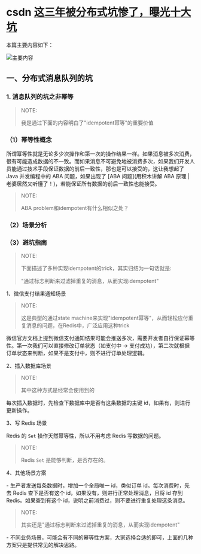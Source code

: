 # csdn [这三年被分布式坑惨了，曝光十大坑](https://blog.csdn.net/jackson0714/article/details/108775573?spm=1001.2014.3001.5501)

本篇主要内容如下：

![主要内容](https://img-blog.csdnimg.cn/img_convert/0ecb81498889f34e06cb5374f3e3fa20.png)

## 一、分布式消息队列的坑

### 1. 消息队列的坑之非幂等

> NOTE: 
>
> 我是通过下面的内容明白了"idempotent幂等"的重要价值

### （1）幂等性概念

所谓幂等性就是无论多少次操作和第一次的操作结果一样。如果消息被多次消费，很有可能造成数据的不一致。而如果消息不可避免地被消费多次，如果我们开发人员能通过技术手段保证数据的前后一致性，那也是可以接受的，这让我想起了 Java 并发编程中的 ABA 问题，如果出现了 [ABA 问题](用积木讲解 ABA 原理 | 老婆居然又听懂了！)，若能保证所有数据的前后一致性也能接受。

> NOTE: 
>
> ABA problem和idempotent有什么相似之处？

### （2）场景分析



### （3）避坑指南

> NOTE: 
>
> 下面描述了多种实现idempotent的trick，其实归结为一句话就是:
>
> "通过标志判断来过滤掉重复的消息，从而实现idempotent"

1、微信支付结果通知场景

> NOTE: 
>
> 这是典型的通过state machine来实现"idempotent幂等"，从而轻松应付重复消息的问题，在Redis中，广泛应用这种trick

微信官方文档上提到微信支付通知结果可能会推送多次，需要开发者自行保证幂等性。第一次我们可以直接修改订单状态（如支付中 -> 支付成功），第二次就根据订单状态来判断，如果不是支付中，则不进行订单处理逻辑。

2、插入数据库场景

> NOTE: 
>
> 其中这种方式是经常会使用到的

每次插入数据时，先检查下数据库中是否有这条数据的主键 id，如果有，则进行更新操作。

3、写 Redis 场景

Redis 的 `Set` 操作天然幂等性，所以不用考虑 Redis 写数据的问题。

> NOTE: 
>
> Redis `Set` 是能够判断，是否存在的。

4、其他场景方案

\- 生产者发送每条数据时，增加一个全局唯一 id，类似订单 id。每次消费时，先去 Redis 查下是否有这个 id，如果没有，则进行正常处理消息，且将 id 存到 Redis。如果查到有这个 id，说明之前消费过，则不要进行重复处理这条消息。

> NOTE: 
>
> 其实还是"通过标志判断来过滤掉重复的消息，从而实现idempotent"

\- 不同业务场景，可能会有不同的幂等性方案，大家选择合适的即可，上面的几种方案只是提供常见的解决思路。

